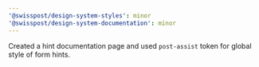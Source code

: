 ```yaml
---
'@swisspost/design-system-styles': minor
'@swisspost/design-system-documentation': minor
---
```


Created a hint documentation page and used `post-assist` token for global style of form hints.
